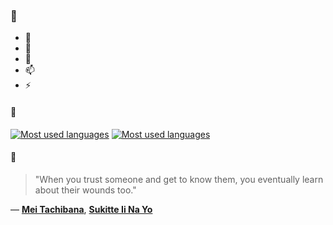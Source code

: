 ### 👋

- 🔭
- 🌱
- 💬
- 📫
- ⚡

#### 🧏

[![Most used languages](https://github-readme-stats-aynah.vercel.app/api/top-langs/?username=aynh&theme=solarized-dark&langs_count=6&layout=compact&hide_title=true)](https://github.com/anuraghazra/github-readme-stats#gh-dark-mode-only)
[![Most used languages](https://github-readme-stats-aynah.vercel.app/api/top-langs/?username=aynh&theme=solarized-light&langs_count=6&layout=compact&hide_title=true)](https://github.com/anuraghazra/github-readme-stats#gh-light-mode-only)

#### 💬

> "When you trust someone and get to know them, you eventually learn about their wounds too."

&mdash; [**Mei Tachibana**](https://myanimelist.net/character.php?q=Mei%20Tachibana&cat=character), [**Sukitte Ii Na Yo**](https://myanimelist.net/search/all?q=Sukitte%20Ii%20Na%20Yo&cat=all)
